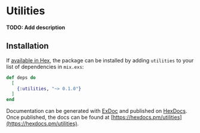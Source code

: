 # Utilities

**TODO: Add description**

## Installation

If [available in Hex](https://hex.pm/docs/publish), the package can be installed
by adding `utilities` to your list of dependencies in `mix.exs`:

```elixir
def deps do
  [
    {:utilities, "~> 0.1.0"}
  ]
end
```

Documentation can be generated with [ExDoc](https://github.com/elixir-lang/ex_doc)
and published on [HexDocs](https://hexdocs.pm). Once published, the docs can
be found at [https://hexdocs.pm/utilities](https://hexdocs.pm/utilities).


